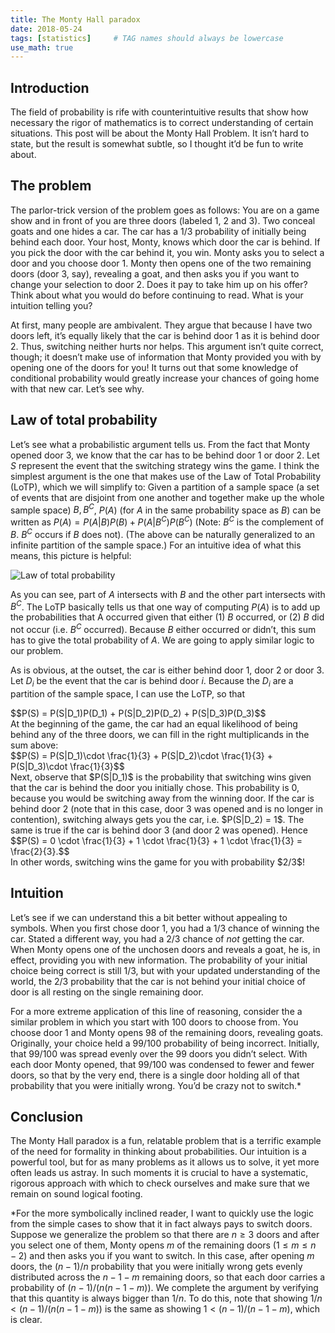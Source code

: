```yaml
---
title: The Monty Hall paradox
date: 2018-05-24
tags: [statistics]     # TAG names should always be lowercase
use_math: true
---
```


## Introduction
The field of probability is rife with counterintuitive results that show how necessary the rigor of mathematics is to
correct understanding of certain situations. This post will be about the Monty Hall Problem. It isn’t hard to state, but
the result is somewhat subtle, so I thought it’d be fun to write about.

## The problem
The parlor-trick version of the problem goes as follows: You are on a game show and in front of you are three doors
(labeled 1, 2 and 3). Two conceal goats and one hides a car. The car has a 1/3 probability of initially being behind each
door. Your host, Monty, knows which door the car is behind. If you pick the door with the car behind it, you win. Monty
asks you to select a door and you choose door 1. Monty then opens one of the two remaining doors (door 3, say), revealing a
goat, and then asks you if you want to change your selection to door 2. Does it pay to take him up on his offer?
Think about what you would do before continuing to read. What is your intuition telling you?

At first, many people are ambivalent. They argue that because I have two doors left, it’s equally likely that the car is
behind door 1 as it is behind door 2. Thus, switching neither hurts nor helps. This argument isn’t quite correct, though;
it doesn’t make use of information that Monty provided you with by opening one of the doors for you! It turns out that some
knowledge of conditional probability would greatly increase your chances of going home with that new car. Let’s see why.

## Law of total probability
Let’s see what a probabilistic argument tells us. From the fact that Monty opened door 3, we know that the car has to be
behind door 1 or door 2. Let $S$ represent the event that the switching strategy wins the game. I think the simplest
argument is the one that makes use of the Law of Total Probability (LoTP), which we will simplify to:
Given a partition of a sample space (a set of events that are disjoint from one another and together make up the whole
sample space) $B, B^C$, $P(A)$ (for $A$ in the same probability space as $B$) can be written as $P(A) = P(A|B)P(B) +
P(A|B^C)P(B^C)$ (Note: $B^C$ is the complement of $B$. $B^C$ occurs if $B$ does not).
(The above can be naturally generalized to an infinite partition of the sample space.)
For an intuitive idea of what this means, this picture is helpful:

![Law of total probability](lotp.png)

As you can see, part of $A$ intersects with $B$ and the other part intersects with $B^C$. The LoTP basically tells us that
one way of computing $P(A)$ is to add up the probabilities that A occurred given that either (1) $B$ occurred, or (2) $B$
did not occur (i.e. $B^C$ occurred). Because $B$ either occurred or didn’t, this sum has to give the total probability of
$A$. We are going to apply similar logic to our problem.

As is obvious, at the outset, the car is either behind door 1, door 2 or door 3. Let $D_i$ be the event that the car is
behind door $i$. Because the $D_i$ are a partition of the sample space, I can use the LoTP, so that
<div>
$$P(S) = P(S|D_1)P(D_1) + P(S|D_2)P(D_2) + P(S|D_3)P(D_3)$$
</div>
At the beginning of the game, the car had an equal likelihood of being behind any of the three doors, we can fill in the
right multiplicands in the sum above:
<div>
$$P(S) = P(S|D_1)\cdot \frac{1}{3} + P(S|D_2)\cdot \frac{1}{3} + P(S|D_3)\cdot \frac{1}{3}$$
</div>
Next, observe that $P(S|D_1)$ is the probability that switching wins given that the car is behind the door you initially
chose. This probability is 0, because you would be switching away from the winning door. If the car is behind door 2 (note
that in this case, door 3 was opened and is no longer in contention), switching always gets you the car, i.e. $P(S|D_2) =
1$. The same is true if the car is behind door 3 (and door 2 was opened). Hence
<div>
$$P(S) = 0 \cdot \frac{1}{3} + 1 \cdot \frac{1}{3} + 1 \cdot \frac{1}{3} = \frac{2}{3}.$$
</div>
In other words, switching wins the game for you with probability $2/3$!

## Intuition
Let’s see if we can understand this a bit better without appealing to symbols. When you first chose door 1, you had a $1/3$
chance of winning the car. Stated a different way, you had a $2/3$ chance of *not* getting the car. When Monty opens one of
the unchosen doors and reveals a goat, he is, in effect, providing you with new information. The probability of your
initial choice being correct is still $1/3$, but with your updated understanding of the world, the $2/3$ probability that
the car is not behind your initial choice of door is all resting on the single remaining door.

For a more extreme application of this line of reasoning, consider the a similar problem in which you start with 100 doors
to choose from. You choose door 1 and Monty opens 98 of the remaining doors, revealing goats. Originally, your choice held
a $99/100$ probability of being incorrect. Initially, that $99/100$ was spread evenly over the 99 doors you didn’t select.
With each door Monty opened, that $99/100$ was condensed to fewer and fewer doors, so that by the very end, there is a
single door holding all of that probability that you were initially wrong. You’d be crazy not to switch.*

## Conclusion
The Monty Hall paradox is a fun, relatable problem that is a terrific example of the need for formality in thinking about
probabilities. Our intuition is a powerful tool, but for as many problems as it allows us to solve, it yet more often leads
us astray. In such moments it is crucial to have a systematic, rigorous approach with which to check ourselves and make
sure that we remain on sound logical footing.

*For the more symbolically inclined reader, I want to quickly use the logic from the simple cases to show that it in fact
always pays to switch doors. Suppose we generalize the problem so that there are $n\geq 3$ doors and after you select one
of them, Monty opens $m$ of the remaining doors ($1 \leq m \leq n - 2$) and then asks you if you want to switch. In this
case, after opening $m$ doors, the $(n-1)/n$ probability that you were initially wrong gets evenly distributed across the
$n - 1 - m$ remaining doors, so that each door carries a probability of $(n-1)/(n(n - 1 - m))$. We complete the argument by
verifying that this quantity is always bigger than $1/n$.
To do this, note that showing
$1/n < (n-1)/(n(n - 1 - m))$
is the same as showing
$1 < (n-1)/(n - 1 - m)$, which is clear.
